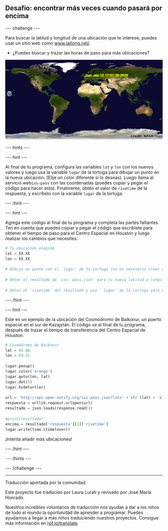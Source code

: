 ## Desafío: encontrar más veces cuando pasará por encima

--- challenge ---

Para buscar la latitud y longitud de una ubicación que te interese, puedes usar un sitio web como <a href="http://www.latlong.net/" target="_blank">www.latlong.net/</a>.

+ ¿Puedes buscar y trazar las horas de paso para más ubicaciones? 

![captura de pantalla](images/iss-final.png)

--- hints ---


--- hint ---

Al final de tu programa, configura las variables `lat` y `lon` con los nuevos valores y luego usa la variable `lugar` de la tortuga para dibujar un punto en la nueva ubicación. (Elije un color diferente si lo deseas). Luego llama al servicio web`iss-pass` con las coordenadas (puedes copiar y pegar el código para hacer esto). Finalmente, obtén el valor de `risetime` de la respuesta, y escríbelo con la variable `lugar` de la tortuga.

--- /hint ---

--- hint ---

Agrega este código al final de tu programa y completa las partes faltantes. Ten en cuenta que puedes copiar y pegar el código que escribiste para obtener el tiempo de paso para el Centro Espacial en Houston y luego realizar los cambios que necesites.

```python
# Tu ubicación elegida
lat = XX.XX
lon = XX.XX

# Dibuja un punto con el `lugar` de la tortuga (no es necesario crear una nueva tortuga), elije un color diferente

# Obten el resultado de` iss- pass.json` para tu nueva latitud y longitud

# Obten el `risetime` del resultado y usa ` lugar` de la tortuga para escribirlo en el mapa
```

--- /hint ---

--- hint ---

Este es un ejemplo de la ubicación del Cosmódromo de Baikonur, un puerto espacial en el sur de Kazajstán. El código va al final de tu programa, después de trazar el tiempo de transferencia del Centro Espacial de Houston.

```python
# Cosmódromo de Baikonur
lat = 45.86
lon = 63.31

lugar.penup()
lugar.color('orange')
lugar.goto(lon, lat)
lugar.dot(5)
lugar.hideturtle()

url = 'http://api.open-notify.org/iss-pass.json?lat=' + str (lat) + '&lon =' + str (lon)
respuesta = urllib.request.urlopen(url)
resultado = json.loads(response.read())

#print(resultado)
encima = resultado['respuesta'][1]['risetime']
lugar.write(time.ctime(over))
```

¡Intenta añadir más ubicaciones!

--- /hint ---

--- /hints ---

--- /challenge ---


***
Traducción aportada por la comunidad

Este proyecto fue traducido por Laura Lurati y revisado por José María Honrado.

Nuestros increíbles voluntarios de traducción nos ayudan a dar a los niños de todo el mundo la oportunidad de aprender a programar. Puedes ayudarnos a llegar a más niños traduciendo nuestros proyectos. Consigue más información en [rpf.io/translate](https://rpf.io/translate).
